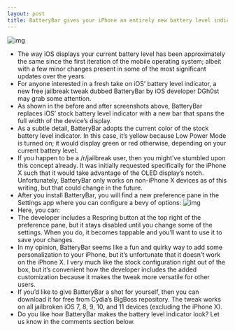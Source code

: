 ```yaml
---
layout: post
title: BatteryBar gives your iPhone an entirely new battery level indicator
---
```

![img](http://media.idownloadblog.com/wp-content/uploads/2018/04/BatteryBar-Before-and-After.jpg)
* The way iOS displays your current battery level has been approximately the same since the first iteration of the mobile operating system; albeit with a few minor changes present in some of the most significant updates over the years.
* For anyone interested in a fresh take on iOS’ battery level indicator, a new free jailbreak tweak dubbed BatteryBar by iOS developer DGh0st may grab some attention.
* As shown in the before and after screenshots above, BatteryBar replaces iOS’ stock battery level indicator with a new bar that spans the full width of the device’s display.
* As a subtle detail, BatteryBar adopts the current color of the stock battery level indicator. In this case, it’s yellow because Low Power Mode is turned on; it would display green or red otherwise, depending on your current battery level.
* If you happen to be a /r/jailbreak user, then you might’ve stumbled upon this concept already. It was initially requested specifically for the iPhone X such that it would take advantage of the OLED display’s notch. Unfortunately, BatteryBar only works on non-iPhone X devices as of this writing, but that could change in the future.
* After you install BatteryBar, you will find a new preference pane in the Settings app where you can configure a bevy of options:
![img](http://media.idownloadblog.com/wp-content/uploads/2018/04/BatteryBar-Prefs.jpg)
* Here, you can:
* The developer includes a Respring button at the top right of the preference pane, but it stays disabled until you change some of the settings. When you do, it becomes tappable and you’ll want to use it to save your changes.
* In my opinion, BatteryBar seems like a fun and quirky way to add some personalization to your iPhone, but it’s unfortunate that it doesn’t work on the iPhone X. I very much like the stock configuration right out of the box, but it’s convenient how the developer includes the added customization because it makes the tweak more versatile for other users.
* If you’d like to give BatteryBar a shot for yourself, then you can download it for free from Cydia’s BigBoss repository. The tweak works on all jailbroken iOS 7, 8, 9, 10, and 11 devices (excluding the iPhone X).
* Do you like how BatteryBar makes the battery level indicator look? Let us know in the comments section below.

